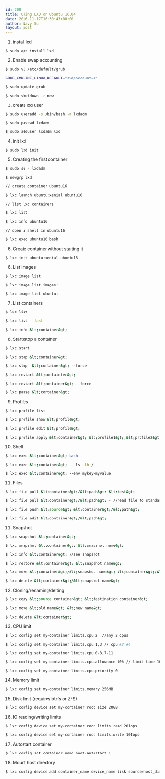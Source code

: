 ```yaml
---
id: 200
title: Using LXD on Ubuntu 16.04
date: 2016-11-17T16:30:43+00:00
author: Navy Su
layout: post
---
```

1. install lxd

```bash
$ sudo apt install lxd
```

2. Enable swap accounting
  

```bash
$ sudo vi /etc/default/grub

GRUB_CMDLINE_LINUX_DEFAULT="swapaccount=1"

$ sudo update-grub

$ sudo shutdown -r now

```

3. create lxd user
  

```bash
$ sudo useradd -s /bin/bash -m lxdadm

$ sudo passwd lxdadm

$ sudo adduser lxdadm lxd
```

4. init lxd
  

```bash
$ sudo lxd init
```

5. Creating the first container
  

```bash
$ sudo su - lxdadm

$ newgrp lxd

// create container ubuntu16

$ lxc launch ubuntu:xenial ubuntu16

// list lxc containers

$ lxc list

$ lxc info ubuntu16

// open a shell in ubuntu16

$ lxc exec ubuntu16 bash

```

6. Create container without starting it
  

```bash
$ lxc init ubuntu:xenial ubuntu16
```

6. List images
  

```bash
$ lxc image list

$ lxc image list images:

$ lxc image list ubuntu:

```

7. List containers
  

```bash
$ lxc list

$ lxc list --fast

$ lxc info &lt;container&gt;

```

8. Start/stop a container
  

```bash
$ lxc start 

$ lxc stop &lt;container&gt;

$ lxc stop  &lt;container&gt; --force

$ lxc restart &lt;containter&gt;

$ lxc restart &lt;container&gt; --force

$ lxc pause &lt;container&gt;

```

9. Profiles
  

```bash
$ lxc profile list

$ lxc profile show &lt;profile&gt;

$ lxc profile edit &lt;profile&gt;

$ lxc profile apply &lt;container&gt; &lt;profile1&gt;,&lt;profile2&gt;,...

```

10. Shell
  

```bash
$ lxc exec &lt;container&gt; bash

$ lxc exec &lt;container&gt; -- ls -lh /

$ lxc exec &lt;container&gt; --env mykey=myvalue

```

11. Files
  

```bash
$ lxc file pull &lt;container&gt;/&lt;path&gt; &lt;dest&gt;

$ lxc file pull &lt;container&gt;/&lt;path&gt; - //read file to standard output

$ lxc file push &lt;source&gt; &lt;container&gt;/&lt;path&gt;

$ lxc file edit &lt;container&gt;/&lt;path&gt;

```

11. Snapshot
  

```bash
$ lxc snapshot &lt;container&gt;

$ lxc snapshot &lt;container&gt; &lt;snapshot name&gt;

$ lxc info &lt;container&gt; //see snapshot

$ lxc restore &lt;container&gt; &lt;snapshot name&gt;

$ lxc move &lt;container&gt;/&lt;snapshot name&gt; &lt;container&gt;/&lt;new snapshot name&gt;

$ lxc delete &lt;container&gt;/&lt;snapshot name&gt;

```

12. Cloning/renaming/delting
  

```bash
$ lxc copy &lt;source container&gt; &lt;destination container&gt; 

$ lxc move &lt;old name&gt; &lt;new name&gt;  

$ lxc delete &lt;container&gt;

```

13. CPU limit

```bash
$ lxc config set my-container limits.cpu 2  //any 2 cpus

$ lxc config set my-container limits.cpu 1,3 // cpu #2 #4

$ lxc config set my-container limits.cpu 0-3,7-11

$ lxc config set my-container limits.cpu.allowance 10% // limit time 10% of total

$ lxc config set my-container limits.cpu.priority 0
```

14. Memory limit

```bash
$ lxc config set my-container limits.memory 256MB
```

15. Disk limit (requires btrfs or ZFS)

```bash
$ lxc config device set my-container root size 20GB
```

16. IO reading/writing limits

```bash
$ lxc config device set my-container root limits.read 20Iops

$ lxc config device set my-container root limits.write 10Iops
```

17. Autostart container

```bash
$ lxc config set container_name boot.autostart 1
```

18. Mount host directory
  
<?prettify linenums=true?>

```bash
$ lxc config device add container_name device_name disk source=host_directory path=guest_directory
```